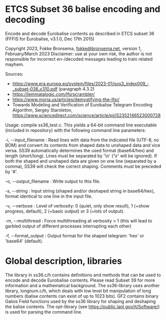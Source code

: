 # ETCS Subset 36 balise encoding and decoding
Encode and decode Eurobalise contents as described in ETCS subset 36 (FFFIS for Eurobalise, v3.1.0, Dec 17th 2015)

Copyright 2023, Fokke Bronsema, fokke@bronsema.net, version 1, February/March 2023
Disclaimer: use at your own risk, the author is not responsible for incorrect en-/decoded messages leading to train related mayhem.

Sources:
* https://www.era.europa.eu/system/files/2023-01/sos3_index009_-_subset-036_v310.pdf (paragraph 4.3.2)
* https://lemmatalogic.com/lfsrscrambler/
* https://www.moria.us/articles/demystifying-the-lfsr/
* Towards Modeling and Verification of Eurobalise Telegram Encoding Algorithm, Sergey Staroletov, https://www.sciencedirect.com/science/article/pii/S2352146523000728

Usage: compile ss36_test.c. This yields a 64-bit command line executable (included in repository) with the following command line parameters:

-i, --input_filename <STRING>:        Read lines with data from the indicated
                                      file (UTF-8, no BOM) and convert its
                                      contents from shaped data to unshaped data
                                      and vice versa. SS39 automatically
                                      determines the used format (base64/hex)
                                      and length (short/long). Lines must be
                                      separated by '\n' ('\r' will be ignored).
                                      If both the shaped and unshaped data are
                                      given on one line (separated by a comma),
                                      SS39 will check the correct shaping.
                                      Comments must be preceded by '#'.
 
 -o, --output_filename <STRING>:      Write output to this file.
 
 -s, --string         <STRING>:        Input string (shaped and/or deshaped
                                      string in base64/hex), format identical to
                                      one line in the input file.
 
 -v, --verbose        <INT>:           Level of verbosity: 0 (quiet, only show
                                      result), 1 (+show progress, default), 2
                                      (+basic output) or 3 (+lots of output).
 
 -m, --multithread    <BOOL>:          Force multithreading at verbosity > 1
                                      (this will lead to garbled output of
                                      different processes interrupting each
                                      other)
 
 -f, --format_output  <STRING>:        Output format for the shaped telegram:
                                      'hex' or 'base64' (default).
                                      
# Global description, libraries
The library in ss36.c/h contains definitions and methods that can be used to encode and decode Eurobalise contents. Please read Subset 39 for more information and a mathematical background. The ss36-library uses another library, longnum.c/h, which deals with low level bit manipulation of long numbers (balise contents can exist of up to 1023 bits). GF2 contains binary Galois Field functions used by the ss36 library for shaping and deshaping the balise contents. The opt-library (see https://public.lanl.gov/jt/Software/) is used for parsing the command line.
